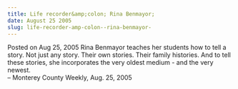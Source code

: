 ```yaml
---
title: Life recorder&amp;colon; Rina Benmayor;
date: August 25 2005
slug: life-recorder-amp-colon--rina-benmayor-
---
```


<span class="date">Posted on Aug 25, 2005 </span>
Rina Benmayor teaches her students how to tell a story. Not just
any story. Their own stories. Their family histories. And to tell
these stories, she incorporates the very oldest medium - and the
very newest.<br>
&#x2013; Monterey County Weekly, Aug. 25, 2005<br/></br>
